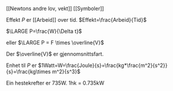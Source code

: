 [[Newtons andre lov, vekt]]
[[Symboler]]

Effekt $P$ er [[Arbeid]] over tid.
$Effekt=\frac{Arbeid}{Tid}$

$\LARGE P=\frac{W}{\Delta t}$

eller
$\LARGE P = F \times \overline{V}$

Der $\overline{V}$ er gjennomsnittsfart.

Enhet til $P$ er $1Watt=W=\frac{Joule}{s}=\frac{kg*\frac{m^2}{s^2}}{s}=\frac{kg\times m^2}{s^3}$


Ein hestekrefter er 735W.
1hk = 0.735kW
